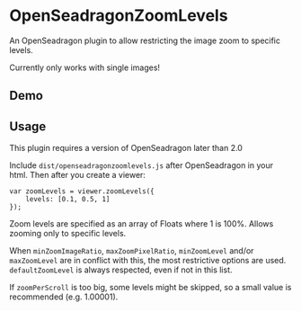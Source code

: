 # OpenSeadragonZoomLevels

An OpenSeadragon plugin to allow restricting the image zoom to specific levels.

Currently only works with single images!

## Demo

<!-- http://picturae.github.io/openseadragonselection/#openseadragonrgb -->

## Usage

This plugin requires a version of OpenSeadragon later than 2.0

Include `dist/openseadragonzoomlevels.js` after OpenSeadragon in your html. Then after you create a viewer:

    var zoomLevels = viewer.zoomLevels({
        levels: [0.1, 0.5, 1]
    });

Zoom levels are specified as an array of Floats where 1 is 100%. Allows zooming only to specific levels.

When `minZoomImageRatio`, `maxZoomPixelRatio`, `minZoomLevel` and/or `maxZoomLevel` are in conflict with this, the most restrictive options are used. `defaultZoomLevel` is always respected, even if not in this list.

If `zoomPerScroll` is too big, some levels might be skipped, so a small value is recommended (e.g. 1.00001).
